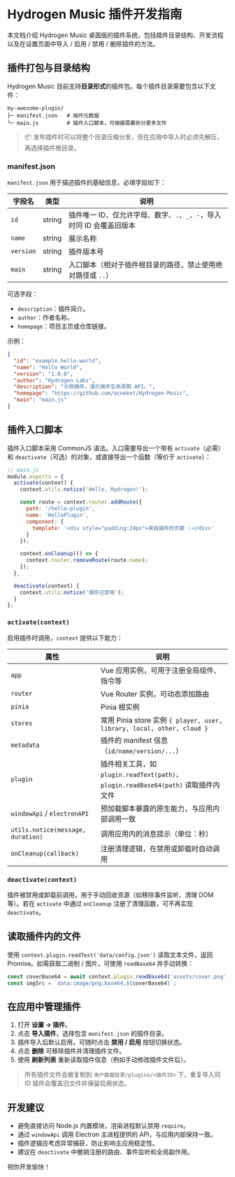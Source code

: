 # Hydrogen Music 插件开发指南

本文档介绍 Hydrogen Music 桌面版的插件系统，包括插件目录结构、开发流程以及在设置页面中导入 / 启用 / 禁用 / 删除插件的方法。

## 插件打包与目录结构

Hydrogen Music 目前支持**目录形式**的插件包。每个插件目录需要包含以下文件：

```
my-awesome-plugin/
├─ manifest.json   # 插件元数据
└─ main.js         # 插件入口脚本，可根据需要拆分更多文件
```

> 📦 发布插件时可以将整个目录压缩分发，但在应用中导入时必须先解压，再选择插件根目录。

### manifest.json

`manifest.json` 用于描述插件的基础信息，必填字段如下：

| 字段名    | 类型   | 说明 |
|----------|--------|------|
| `id`     | string | 插件唯一 ID，仅允许字母、数字、`.`、`_`、`-`，导入时同 ID 会覆盖旧版本 |
| `name`   | string | 展示名称 |
| `version`| string | 插件版本号 |
| `main`   | string | 入口脚本（相对于插件根目录的路径，禁止使用绝对路径或 `..`） |

可选字段：

- `description`：插件简介。
- `author`：作者名称。
- `homepage`：项目主页或仓库链接。

示例：

```json
{
  "id": "example.hello-world",
  "name": "Hello World",
  "version": "1.0.0",
  "author": "Hydrogen Labs",
  "description": "示例插件，演示插件生命周期 API。",
  "homepage": "https://github.com/acnekot/Hydrogen-Music",
  "main": "main.js"
}
```

## 插件入口脚本

插件入口脚本采用 CommonJS 语法。入口需要导出一个带有 `activate`（必需）和 `deactivate`（可选）的对象，或直接导出一个函数（等价于 `activate`）：

```js
// main.js
module.exports = {
  activate(context) {
    context.utils.notice('Hello, Hydrogen!');

    const route = context.router.addRoute({
      path: '/hello-plugin',
      name: 'HelloPlugin',
      component: {
        template: '<div style="padding:24px">来自插件的页面 ✨</div>'
      }
    });

    context.onCleanup(() => {
      context.router.removeRoute(route.name);
    });
  },

  deactivate(context) {
    context.utils.notice('插件已禁用');
  }
};
```

### `activate(context)`

启用插件时调用，`context` 提供以下能力：

| 属性 | 说明 |
|------|------|
| `app` | Vue 应用实例，可用于注册全局组件、指令等 |
| `router` | Vue Router 实例，可动态添加路由 |
| `pinia` | Pinia 根实例 |
| `stores` | 常用 Pinia store 实例 `{ player, user, library, local, other, cloud }` |
| `metadata` | 插件的 manifest 信息（`id/name/version/...`） |
| `plugin` | 插件相关工具，如 `plugin.readText(path)`、`plugin.readBase64(path)` 读取插件内文件 |
| `windowApi` / `electronAPI` | 预加载脚本暴露的原生能力，与应用内部调用一致 |
| `utils.notice(message, duration)` | 调用应用内的消息提示（单位：秒） |
| `onCleanup(callback)` | 注册清理逻辑，在禁用或卸载时自动调用 |

### `deactivate(context)`

插件被禁用或卸载前调用，用于手动回收资源（如移除事件监听、清理 DOM 等）。若在 `activate` 中通过 `onCleanup` 注册了清理函数，可不再实现 `deactivate`。

## 读取插件内的文件

使用 `context.plugin.readText('data/config.json')` 读取文本文件，返回 Promise<string>。如需获取二进制 / 图片，可使用 `readBase64` 并手动转换：

```js
const coverBase64 = await context.plugin.readBase64('assets/cover.png');
const imgSrc = `data:image/png;base64,${coverBase64}`;
```

## 在应用中管理插件

1. 打开 **设置 → 插件**。
2. 点击 **导入插件**，选择包含 `manifest.json` 的插件目录。
3. 插件导入后默认启用，可随时点击 **禁用 / 启用** 按钮切换状态。
4. 点击 **删除** 可移除插件并清理插件文件。
5. 使用 **刷新列表** 重新读取插件信息（例如手动修改插件文件后）。

> 所有插件文件会被复制到 `用户数据目录/plugins/<插件ID>` 下，重复导入同 ID 插件会覆盖旧文件并保留启用状态。

## 开发建议

- 避免直接访问 Node.js 内置模块，渲染进程默认禁用 `require`。
- 通过 `windowApi` 调用 Electron 主进程提供的 API，与应用内部保持一致。
- 插件逻辑应考虑异常捕获，防止影响主应用稳定性。
- 建议在 `deactivate` 中撤销注册的路由、事件监听和全局副作用。

祝你开发愉快！
